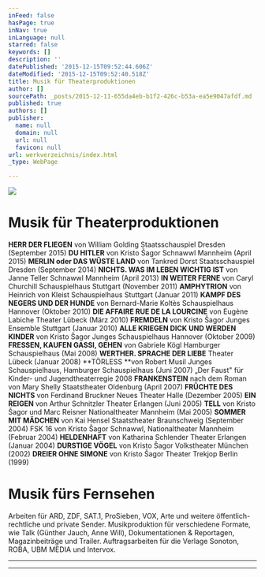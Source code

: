 ```yaml
---
inFeed: false
hasPage: true
inNav: true
inLanguage: null
starred: false
keywords: []
description: ''
datePublished: '2015-12-15T09:52:44.606Z'
dateModified: '2015-12-15T09:52:40.518Z'
title: Musik für Theaterproduktionen
author: []
sourcePath: _posts/2015-12-11-655da4eb-b1f2-426c-b53a-ea5e9047afdf.md
published: true
authors: []
publisher:
  name: null
  domain: null
  url: null
  favicon: null
url: werkverzeichnis/index.html
_type: WebPage

---
```

![](https://the-grid-user-content.s3-us-west-2.amazonaws.com/1ab6144f-aee6-4be1-bcda-12f6b93b7b6f.jpg)

# **Musik für Theaterproduktionen**

**HERR DER FLIEGEN** von William Golding
Staatsschauspiel Dresden (September 2015)
**DU HITLER** von Kristo Šagor
Schnawwl Mannheim (April 2015)
**MERLIN oder DAS WÜSTE LAND** von Tankred Dorst
Staatsschauspiel Dresden (September 2014)
**NICHTS. WAS IM LEBEN WICHTIG IST** von Janne Teller
Schnawwl Mannheim (April 2013)
**IN WEITER FERNE** von Caryl Churchill
Schauspielhaus Stuttgart (November 2011)
**AMPHYTRION** von Heinrich von Kleist
Schauspielhaus Stuttgart (Januar 2011)
**KAMPF DES NEGERS UND DER HUNDE**
von Bernard-Marie Koltès Schauspielhaus Hannover (Oktober 2010)
**DIE AFFAIRE RUE DE LA LOURCINE** von Eugène Labiche
Theater Lübeck (März 2010)
**FREMDELN** von Kristo Šagor
Junges Ensemble Stuttgart (Januar 2010)
**ALLE KRIEGEN DICK UND WERDEN KINDER** von Kristo Šagor
Junges Schauspielhaus Hannover (Oktober 2009)
**FRESSEN, KAUFEN GASSI, GEHEN** von Gabriele Kögl
Hamburger Schauspielhaus (Mai 2008)
**WERTHER. SPRACHE DER LIEBE**
Theater Lübeck (Januar 2008)
**TÖRLESS **von Robert Musil
Junges Schauspielhaus, Hamburger Schauspielhaus (Juni 2007)
„Der Faust" für Kinder- und Jugendtheaterregie 2008
**FRANKENSTEIN** nach dem Roman von Mary Shelly
Staatstheater Oldenburg (April 2007)
**FRÜCHTE DES NICHTS** von Ferdinand Bruckner
Neues Theater Halle (Dezember 2005)
**EIN REIGEN** von Arthur Schnitzler
Theater Erlangen (Juni 2005)
**TELL** von Kristo Šagor und Marc Reisner
Nationaltheater Mannheim (Mai 2005)
**SOMMER MIT MÄDCHEN** von Kai Hensel
Staatstheater Braunschweig (September 2004)
FSK 16 von Kristo Šagor
Schnawwl, Nationaltheater Mannheim (Februar 2004)
**HELDENHAFT** von Katharina Schlender
Theater Erlangen (Januar 2004)
**DURSTIGE VÖGEL** von Kristo Šagor
Volkstheater München (2002)
**DREIER OHNE SIMONE** von Kristo Šagor
Theater Trekjop Berlin (1999)

# **Musik fürs Fernsehen**

Arbeiten für ARD, ZDF, SAT.1, ProSieben, VOX, Arte und weitere öffentlich-rechtliche und private Sender. Musikproduktion für verschiedene Formate, wie Talk (Günther Jauch, Anne Will), Dokumentationen & Reportagen, Magazinbeiträge und Trailer. Auftragsarbeiten für die Verlage Sonoton, ROBA, UBM MEDIA und Intervox.

****

****